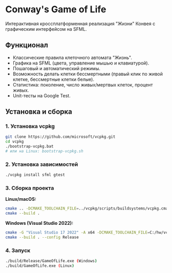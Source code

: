 # Conway's Game of Life

Интерактивная кроссплатформенная реализация "Жизни" Конвея с графическим интерфейсом на SFML.

## Функционал
- Классические правила клеточного автомата "Жизнь".
- Графика на SFML (цвета, управление мышью и клавиатурой).
- Пошаговый и автоматический режимы.
- Возможность делать клетки бессмертными (правый клик по живой клетке, бессмертные клетки белые).
- Статистика: поколение, число живых/мертвых клеток, процент живых.
- Unit-тесты на Google Test.

## Установка и сборка

### 1. Установка vcpkg
```sh
git clone https://github.com/microsoft/vcpkg.git
cd vcpkg 
./bootstrap-vcpkg.bat
# или на Linux: bootstrap-vcpkg.sh
```

### 2. Установка зависимостей
```sh
./vcpkg install sfml gtest
```

### 3. Сборка проекта

**Linux/macOS:**
```sh
cmake .. -DCMAKE_TOOLCHAIN_FILE=../vcpkg/scripts/buildsystems/vcpkg.cmake
cmake --build .
```

**Windows (Visual Studio 2022):**
```sh
cmake -G "Visual Studio 17 2022" -A x64 -DCMAKE_TOOLCHAIN_FILE=C:/hw/vcpkg/scripts/buildsystems/vcpkg.cmake ..
cmake --build . --config Release
```

### 4. Запуск
```sh
./build/Release/GameOfLife.exe (Windows)
./build/GameOfLife.exe (Linux)
``` 